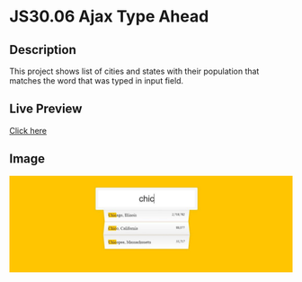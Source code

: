 # JS30.06 Ajax Type Ahead

## Description
This project shows list of cities and states with their population that matches the word that was typed in input field.

## Live Preview
[Click here](http://www.agm.website/projects/ajax-type-ahead/index.html)



## Image

![preview](https://github.com/agmkowalczyk/JS30.06-Ajax-Type-Ahead/blob/master/Ajax-Type-Ahead.jpg "Ajax Type Ahead")
